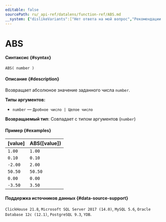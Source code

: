 ```yaml
---
editable: false
sourcePath: ru/_api-ref/datalens/function-ref/ABS.md
__system: {"dislikeVariants":["Нет ответа на мой вопрос","Рекомендации не помогли","Содержание не соответствует заголовку","Другое"]}
---
```


# ABS



#### Синтаксис {#syntax}


```
ABS( number )
```

#### Описание {#description}
Возвращает абсолюное значение заданного числа `number`.

**Типы аргументов:**
- `number` — `Дробное число | Целое число`


**Возвращаемый тип**: Совпадает с типом аргументов (`number`)

#### Пример {#examples}



| **[value]**   | **ABS([value])**   |
|:--------------|:-------------------|
| `1.00`        | `1.00`             |
| `0.10`        | `0.10`             |
| `-2.00`       | `2.00`             |
| `50.50`       | `50.50`            |
| `0.00`        | `0.00`             |
| `-3.50`       | `3.50`             |




#### Поддержка источников данных {#data-source-support}

`ClickHouse 21.8`, `Microsoft SQL Server 2017 (14.0)`, `MySQL 5.6`, `Oracle Database 12c (12.1)`, `PostgreSQL 9.3`, `YDB`.
